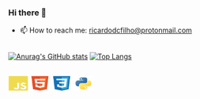 ### Hi there 👋

- 📫 How to reach me: ricardodcfilho@protonmail.com

##

[![Anurag's GitHub stats](https://github-readme-stats-peyrzival.vercel.app/api?username=peyrzival&show_icons=true&theme=gruvbox&include_all_commits=true&count_private=true)](https://github.com/peyrzival/github-readme-stats)
[![Top Langs](https://github-readme-stats-peyrzival.vercel.app/api/top-langs/?username=peyrzival&layout=compact&langs_count=16&theme=gruvbox)](https://github.com/peyrzival/github-readme-stats)

<div style="display: inline_block"><br>
  <img align="center" alt="JS" height="30" width="40" src="https://raw.githubusercontent.com/devicons/devicon/master/icons/javascript/javascript-plain.svg">
  <img align="center" alt="HTML" height="30" width="40" src="https://raw.githubusercontent.com/devicons/devicon/master/icons/html5/html5-original.svg">
  <img align="center" alt="CSS" height="30" width="40" src="https://raw.githubusercontent.com/devicons/devicon/master/icons/css3/css3-original.svg">
  <img align="center" alt="Python" height="30" width="40" src="https://raw.githubusercontent.com/devicons/devicon/master/icons/python/python-original.svg">
</div>
